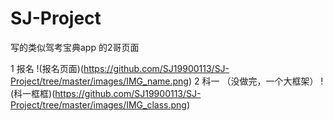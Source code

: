 # SJ-Project

写的类似驾考宝典app 的2哥页面

 
1 报名
!(报名页面)(https://github.com/SJ19900113/SJ-Project/tree/master/images/IMG_name.png)
2 科一 （没做完，一个大框架）
!(科一框框)(https://github.com/SJ19900113/SJ-Project/tree/master/images/IMG_class.png)
